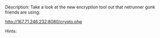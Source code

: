 Description:
Take a look at the new encryption tool out that netrunner gonk friends are using:

http://167.71.246.232:8080/crypto.php


Hints:
